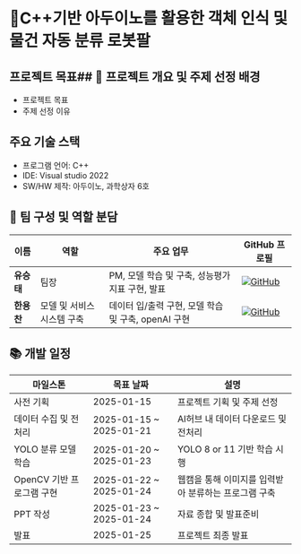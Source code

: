 # 🦾C++기반 아두이노를 활용한 객체 인식 및 물건 자동 분류 로봇팔

## 프로젝트 목표## 📌 프로젝트 개요 및 주제 선정 배경
- 프로젝트 목표
- 주제 선정 이유
## 주요 기술 스택

- 프로그램 언어:  C++
- IDE: Visual studio 2022
- SW/HW 제작: 아두이노, 과학상자 6호

## 👥 팀 구성 및 역할 분담
| 이름 | 역할 | 주요 업무 | GitHub 프로필 |
|------|------|----------|------------|
| **유승태** | 팀장 | PM, 모델 학습 및 구축, 성능평가 지표 구현, 발표 | [![GitHub](https://img.shields.io/badge/GitHub-Profile-black?logo=github)](https://github.com/Yoo-Seung-Tae) |
| **한용찬** | 모델 및 서비스 시스템 구축 | 데이터 입/출력 구현, 모델 학습 및 구축, openAI 구현 | [![GitHub](https://img.shields.io/badge/GitHub-Profile-black?logo=github)](https://github.com/gksdydcks) |

## 📚 개발 일정
| 마일스톤 | 목표 날짜 | 설명 |
|------------|-------------|---------------------------------|
| 사전 기획 | 2025-01-15 | 프로젝트 기획 및 주제 선정 |
| 데이터 수집 및 전처리 | 2025-01-15 ~ 2025-01-21 | AI허브 내 데이터 다운로드 및 전처리 |
| YOLO 분류 모델 학습 | 2025-01-20 ~ 2025-01-23 | YOLO 8 or 11 기반 학습 시행 |
| OpenCV 기반 프로그램 구현 | 2025-01-22 ~ 2025-01-24 | 웹캠을 통해 이미지를 입력받아 분류하는 프로그램 구축 |
| PPT 작성 | 2025-01-23 ~ 2025-01-24 | 자료 종합 및 발표준비 |
| 발표 | 2025-01-25 | 프로젝트 최종 발표 |
  








